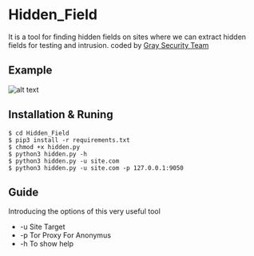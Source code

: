 # Hidden_Field
It is a tool for finding hidden fields on sites where we can extract hidden fields for testing and intrusion.
coded by [Gray Security Team](https://T.me/S3CURITY_GRAY)



## Example
![alt text](http://s7.picofile.com/file/8392134834/hid.png "Hidde")

## Installation & Runing
``` 
$ cd Hidden_Field 
$ pip3 install -r requirements.txt
$ chmod +x hidden.py
$ python3 hidden.py -h
$ python3 hidden.py -u site.com
$ python3 hidden.py -u site.com -p 127.0.0.1:9050
``` 
## Guide 

Introducing the options of this very useful tool

* -u Site Target 
* -p Tor Proxy For Anonymus 
* -h To show help
